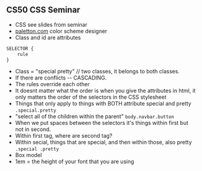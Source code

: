 ## CS50 CSS Seminar

* CSS see slides from seminar
* [paletton.com](http://paletton.com) color scheme designer
* Class and id are attributes

```css
SELECTOR {
    rule
}
```

* Class = "special pretty" // two classes, it belongs to both classes.
* If there are conflicts -- CASCADING.
* The rules override each other
* It doesnt matter what the order is when you give the attributes in html, it only matters the order of the selectors in the CSS stylesheet
* Things that only apply to things with BOTH attribute special and pretty `.special.pretty`
* "select all of the children within the parent" `body.navbar.button`
* When we put spaces between the selectors it's things within first but not in second.
* Within first tag, where are second tag?
* Within secial, things that are special, and then within those, also pretty `.special .pretty`
* Box model
* 1em = the height of your font that you are using
